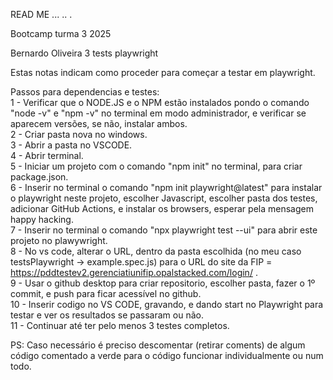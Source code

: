 READ ME
...
..
. 
  
Bootcamp turma 3 2025  
  
Bernardo Oliveira 3 tests playwright  
  
Estas notas indicam como proceder para começar a testar em playwright.  
  
Passos para dependencias e testes:  
1 - Verificar que o NODE.JS e o NPM estão instalados pondo o comando "node -v" e "npm -v" no terminal em modo administrador, e verificar se aparecem versões, se não, instalar ambos.  
2 - Criar pasta nova no windows.  
3 - Abrir a pasta no VSCODE.  
4 - Abrir terminal.  
5 - Iniciar um projeto com o comando "npm init" no terminal, para criar package.json.  
6 - Inserir no terminal o comando "npm init playwright@latest" para instalar o playwright neste projeto, escolher Javascript, escolher pasta dos testes, adicionar GitHub Actions, e instalar os browsers, esperar pela mensagem happy hacking.  
7 - Inserir no terminal o comando "npx playwright test --ui" para abrir este projeto no plawywright.  
8 - No vs code, alterar o URL, dentro da pasta escolhida (no meu caso testsPlaywright -> example.spec.js) para o URL do site da FIP = https://pddtestev2.gerenciatiunifip.opalstacked.com/login/ .  
9 - Usar o github desktop para criar repositorio, escolher pasta, fazer o 1º commit, e push para ficar acessível no github.  
10 - Inserir codigo no VS CODE, gravando, e dando start no Playwright para testar e ver os resultados se passaram ou não.  
11 - Continuar até ter pelo menos 3 testes completos.  
  
PS: Caso necessário é preciso descomentar (retirar coments) de algum código comentado a verde para o código funcionar individualmente ou num todo.
